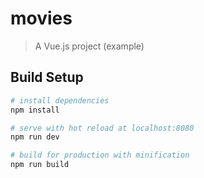 # movies

> A Vue.js project (example)

## Build Setup

``` bash
# install dependencies
npm install

# serve with hot reload at localhost:8080
npm run dev

# build for production with minification
npm run build
```

